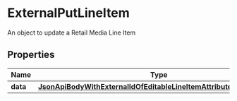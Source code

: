 

# ExternalPutLineItem

An object to update a Retail Media Line Item

## Properties

| Name | Type | Description | Notes |
|------------ | ------------- | ------------- | -------------|
|**data** | [**JsonApiBodyWithExternalIdOfEditableLineItemAttributesAndLineItem**](JsonApiBodyWithExternalIdOfEditableLineItemAttributesAndLineItem.md) |  |  [optional] |



